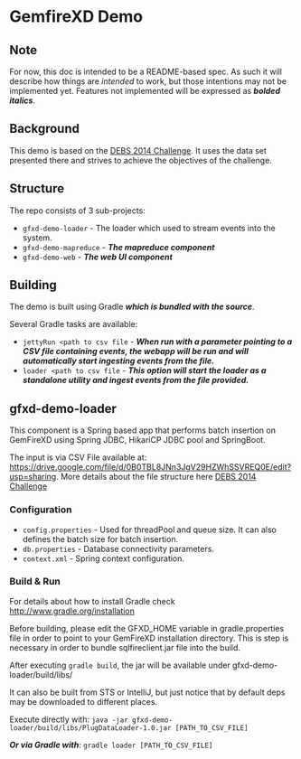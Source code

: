 GemfireXD Demo
==============

## Note
For now, this doc is intended to be a README-based spec. As such it will describe how things are _intended_ to work, but those intentions may not be implemented yet. Features not implemented will be expressed as **_bolded italics_**.

Background
----------

This demo is based on the [DEBS 2014 Challenge]. It uses the data set presented there and strives to achieve the objectives of the challenge.

Structure
---------

The repo consists of 3 sub-projects:

* `gfxd-demo-loader` - The loader which used to stream events into the system.
* `gfxd-demo-mapreduce` - **_The mapreduce component_**
* `gfxd-demo-web` - **_The web UI component_**

Building
--------

The demo is built using Gradle **_which is bundled with the source_**.

Several Gradle tasks are available:

* `jettyRun <path to csv file` - **_When run with a parameter pointing to a CSV file containing events, the webapp will be run and will automatically start ingesting events from the file._**
* `loader <path to csv file` - **_This option will start the loader as a standalone utility and ingest events from the file provided._**

gfxd-demo-loader
----------------

This component is a Spring based app that performs batch insertion on GemFireXD using Spring JDBC, HikariCP JDBC pool and SpringBoot. 

The input is via CSV File available at: https://drive.google.com/file/d/0B0TBL8JNn3JgV29HZWhSSVREQ0E/edit?usp=sharing. More details about the file structure here [DEBS 2014 Challenge]

### Configuration

* `config.properties` - Used for threadPool and queue size. It can also defines the batch size for batch insertion.
* `db.properties` - Database connectivity parameters.
* `context.xml` - Spring context configuration.
        
### Build & Run

For details about how to install Gradle check http://www.gradle.org/installation

Before building, please edit the GFXD_HOME variable in gradle.properties file in order to point to your GemFireXD installation directory. This is step is necessary in order to bundle sqlfireclient.jar file into the build.  

After executing `gradle build`, the jar will be available under gfxd-demo-loader/build/libs/

It can also be built from STS or IntelliJ, but just notice that by default deps may be downloaded to different places.

Execute directly with: `java -jar gfxd-demo-loader/build/libs/PlugDataLoader-1.0.jar [PATH_TO_CSV_FILE]`

**_Or via Gradle with_**: `gradle loader [PATH_TO_CSV_FILE]`


[DEBS 2014 Challenge]:http://www.cse.iitb.ac.in/debs2014/?page_id=42

